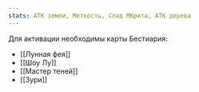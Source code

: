 ```yaml
---
stats: АТК земли, Меткость, Спад МКрита, АТК дерева
---
```

Для активации необходимы карты Бестиария:
- [[Лунная фея]]
- [[Шоу Лу]]
- [[Мастер теней]]
- [[Зури]]